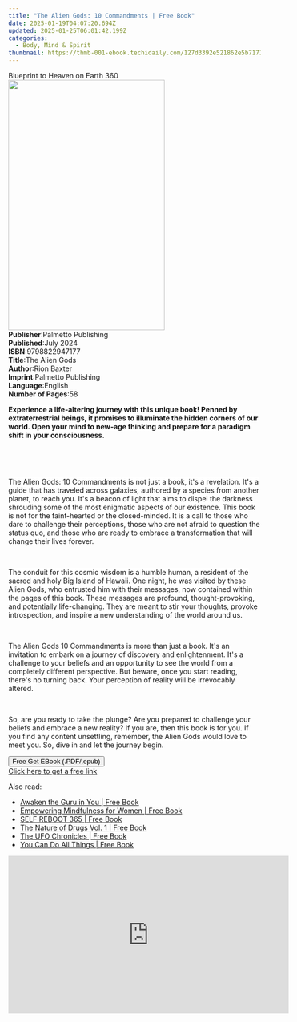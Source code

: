 ```yaml
---
title: "The Alien Gods: 10 Commandments | Free Book"
date: 2025-01-19T04:07:20.694Z
updated: 2025-01-25T06:01:42.199Z
categories:
  - Body, Mind & Spirit
thumbnail: https://thmb-001-ebook.techidaily.com/127d3392e521862e5b7171053362af7386c98fb9c40a526a76954d88bf4bb6cc.jpg
---
```

<main id="book-container">
  <div class="flex flex-col">
    <div class="book-brief flex-1 py-6 px-4 sm:p-6 md:py-10 md:px-8">
      <!-- brief-->
      <div class="book-brief-main">Blueprint to Heaven on Earth 360</div>
    </div>
    <div
      class="book-meta-info flex-1 grid gap-4 col-start-1 col-end-3 row-start-1 sm:mb-6 sm:grid-cols-4 lg:gap-6 lg:col-start-2 lg:row-end-6 lg:row-span-6 lg:mb-0"
    >
      <div
        class="book-meta-info-left place-content-center mt-4 p-4 text-sm leading-6 col-start-2 col-span-2 dark:text-slate-400"
      >
        <img
          class="w-full h-500 object-cover rounded-lg sm:h-255 sm:col-span-2 lg:col-span-full"
          src="https://img-001-ebook.techidaily.com/ab7876d8605e5e5e4bb7c0d2608b1cd8fa0d5b2abce441411563e7230f228829.jpg"
          alt=""
          width="312"
          height="500"
        />
      </div>
      <div
        class="book-meta-info-right mt-2 col-start-1 row-start-2 col-span-3 self-center"
      >
        <!-- meta data  -->
        <div class="flex flex-col px-4 md:px-8">
          <div class="flex-1">
            <strong>Publisher</strong>:<span class="px-2"
              >Palmetto Publishing</span
            >
          </div>
          <div class="flex-1">
            <strong>Published</strong>:<span class="px-2">July 2024</span>
          </div>
          <div class="flex-1">
            <strong>ISBN</strong>:<span class="px-2">9798822947177</span>
          </div>
          <div class="flex-1">
            <strong>Title</strong>:<span class="px-2">The Alien Gods</span>
          </div>
          <div class="flex-1">
            <strong>Author</strong>:<span class="px-2">Rion Baxter</span>
          </div>
          <div class="flex-1">
            <strong>Imprint</strong>:<span class="px-2"
              >Palmetto Publishing</span
            >
          </div>
          <div class="flex-1">
            <strong>Language</strong>:<span class="px-2">English</span>
          </div>
          <div class="flex-1">
            <strong>Number of Pages</strong>:<span class="px-2">58</span>
          </div>
        </div>
      </div>
    </div>
    <div class="book-description flex-1 py-6 px-4 sm:p-6 md:py-10 md:px-8">
      <div class="book-description-main">
        <div accordion-content="" id="description">
          <p>
            <strong
              style="
                background-color: var(
                  --slds-g-color-neutral-base-100,
                  var(--lwc-colorBackgroundAlt, rgb(255, 255, 255))
                );
                color: var(
                  --slds-g-color-neutral-base-10,
                  var(--lwc-inputStaticColor, rgb(24, 24, 24))
                );
              "
              >Experience a life-altering journey with this unique book! Penned
              by extraterrestrial beings, it promises to illuminate the hidden
              corners of our world. Open your mind to new-age thinking and
              prepare for a paradigm shift in your consciousness.</strong
            >
          </p>
          <p><br /></p>
          <p><br /></p>
          <p>
            <span
              style="
                background-color: var(
                  --slds-g-color-neutral-base-100,
                  var(--lwc-colorBackgroundAlt, rgb(255, 255, 255))
                );
                color: var(
                  --slds-g-color-neutral-base-10,
                  var(--lwc-inputStaticColor, rgb(24, 24, 24))
                );
              "
              >The Alien Gods: 10 Commandments is not just a book, it's a
              revelation. It's a guide that has traveled across galaxies,
              authored by a species from another planet, to reach you. It's a
              beacon of light that aims to dispel the darkness shrouding some of
              the most enigmatic aspects of our existence. This book is not for
              the faint-hearted or the closed-minded. It is a call to those who
              dare to challenge their perceptions, those who are not afraid to
              question the status quo, and those who are ready to embrace a
              transformation that will change their lives forever.</span
            >
          </p>
          <p><br /></p>
          <p>
            <span
              style="
                background-color: var(
                  --slds-g-color-neutral-base-100,
                  var(--lwc-colorBackgroundAlt, rgb(255, 255, 255))
                );
                color: var(
                  --slds-g-color-neutral-base-10,
                  var(--lwc-inputStaticColor, rgb(24, 24, 24))
                );
              "
              >The conduit for this cosmic wisdom is a humble human, a resident
              of the sacred and holy Big Island of Hawaii. One night, he was
              visited by these Alien Gods, who entrusted him with their
              messages, now contained within the pages of this book. These
              messages are profound, thought-provoking, and potentially
              life-changing. They are meant to stir your thoughts, provoke
              introspection, and inspire a new understanding of the world around
              us.</span
            >
          </p>
          <p><br /></p>
          <p>
            <span
              style="
                background-color: var(
                  --slds-g-color-neutral-base-100,
                  var(--lwc-colorBackgroundAlt, rgb(255, 255, 255))
                );
                color: var(
                  --slds-g-color-neutral-base-10,
                  var(--lwc-inputStaticColor, rgb(24, 24, 24))
                );
              "
              >The Alien Gods 10 Commandments is more than just a book. It's an
              invitation to embark on a journey of discovery and enlightenment.
              It's a challenge to your beliefs and an opportunity to see the
              world from a completely different perspective. But beware, once
              you start reading, there's no turning back. Your perception of
              reality will be irrevocably altered.</span
            >
          </p>
          <p><br /></p>
          <p>
            <span
              style="
                background-color: var(
                  --slds-g-color-neutral-base-100,
                  var(--lwc-colorBackgroundAlt, rgb(255, 255, 255))
                );
                color: var(
                  --slds-g-color-neutral-base-10,
                  var(--lwc-inputStaticColor, rgb(24, 24, 24))
                );
              "
              >So, are you ready to take the plunge? Are you prepared to
              challenge your beliefs and embrace a new reality? If you are, then
              this book is for you. If you find any content unsettling,
              remember, the Alien Gods would love to meet you. So, dive in and
              let the journey begin.</span
            >
          </p>
        </div>
        <div class="accordion-fader"></div>
      </div>
    </div>
    <div class="book-excerpts flex-1 py-6 px-4 sm:p-6 md:py-10 md:px-8"></div>
    <div
      class="book-about-author flex-1 py-6 px-4 sm:p-6 md:py-10 md:px-8"
    ></div>
    <div class="book-free-get flex-1 py-6 px-4 sm:p-6 md:py-10 md:px-8">
      <button
        id="btn-free-get"
        class="bg-blue-500 hover:bg-blue-700 text-white font-bold py-2 px-4 rounded"
      >
        Free Get EBook (.PDF/.epub)
      </button>
      <div id="countdown-display" class="px-2 text-lg mt-2"></div>
      <a
        id="free-link"
        class="hidden bg-blue-500 hover:bg-blue-700 text-white font-bold py-2 px-4 rounded"
        href="https://www.ebooks.com/en-us/book/211392447/the-alien-gods-10-commandments/rion-baxter/"
        target="_blank"
        >Click here to get a free link</a
      >
    </div>
    <script>
      let countdownTime = 0;
      let countdownInterval = null;
      document
        .getElementById('btn-free-get')
        .addEventListener('click', startCountdown);
      function startCountdown() {
        countdownTime = new Date().getTime() + 60000 * 3;
        countdownInterval = setInterval(updateCountdown, 1000);
        document.getElementById('btn-free-get').disabled = true;
        document
          .getElementById('btn-free-get')
          .classList.add('bg-gray-500', 'cursor-not-allowed');
      }
      function updateCountdown() {
        let currentTime = new Date().getTime();
        let timeLeft = countdownTime - currentTime;
        let secondsLeft = Math.floor(timeLeft / 1000);
        document.getElementById('countdown-display').innerHTML =
          `Remaining time: ${secondsLeft} seconds.`;
        if (secondsLeft <= 0) {
          clearInterval(countdownInterval);
          document.getElementById('btn-free-get').classList.add('hidden');
          document.getElementById('free-link').classList.remove('hidden');
          document.getElementById('countdown-display').innerHTML = '';
        }
      }
    </script>
  </div>
</main>

<ins class="adsbygoogle"
      style="display:block"
      data-ad-client="ca-pub-7571918770474297"
      data-ad-slot="8358498916"
      data-ad-format="auto"
      data-full-width-responsive="true"></ins>
    

<span class="atpl-alsoreadstyle">Also read:</span>
<div><ul>
<li><a href="https://novels-ebooks.techidaily.com/210152139-9781913479633-awaken-the-guru-in-you/"><u>Awaken the Guru in You | Free Book</u></a></li>
<li><a href="https://novels-ebooks.techidaily.com/210152405-9781000374704-empowering-mindfulness-for-women/"><u>Empowering Mindfulness for Women | Free Book</u></a></li>
<li><a href="https://novels-ebooks.techidaily.com/210152114-9781646548880-self-reboot-365/"><u>SELF REBOOT 365 | Free Book</u></a></li>
<li><a href="https://novels-ebooks.techidaily.com/210151567-9780999547229-the-nature-of-drugs-vol-1/"><u>The Nature of Drugs Vol. 1 | Free Book</u></a></li>
<li><a href="https://novels-ebooks.techidaily.com/210151558-9781913504441-the-ufo-chronicles/"><u>The UFO Chronicles | Free Book</u></a></li>
<li><a href="https://novels-ebooks.techidaily.com/210152755-9781633538634-you-can-do-all-things/"><u>You Can Do All Things | Free Book</u></a></li>
</ul></div>

<!-- affiliate ads begin -->
<iframe width="560" height="315" src="https://www.youtube.com/embed/FATJWpNYmio?si=72ugPTb3vJXz6cAM" title="YouTube video player" frameborder="0" allow="accelerometer; autoplay; clipboard-write; encrypted-media; gyroscope; picture-in-picture; web-share" referrerpolicy="strict-origin-when-cross-origin" allowfullscreen></iframe>
<!-- affiliate ads end -->

